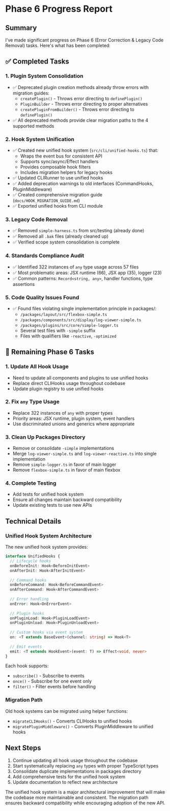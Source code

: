 # Phase 6 Progress Report

## Summary

I've made significant progress on Phase 6 (Error Correction & Legacy Code Removal) tasks. Here's what has been completed:

## ✅ Completed Tasks

### 1. Plugin System Consolidation
- ✅ Deprecated plugin creation methods already throw errors with migration guides:
  - `createPlugin()` - Throws error directing to `definePlugin()`
  - `PluginBuilder` - Throws error directing to proper alternatives
  - `createPluginFromBuilder()` - Throws error directing to `definePlugin()`
- ✅ All deprecated methods provide clear migration paths to the 4 supported methods

### 2. Hook System Unification
- ✅ Created new unified hook system (`src/cli/unified-hooks.ts`) that:
  - Wraps the event bus for consistent API
  - Supports sync/async/Effect handlers
  - Provides composable hook filters
  - Includes migration helpers for legacy hooks
- ✅ Updated CLIRunner to use unified hooks
- ✅ Added deprecation warnings to old interfaces (CommandHooks, PluginMiddleware)
- ✅ Created comprehensive migration guide (`docs/HOOK_MIGRATION_GUIDE.md`)
- ✅ Exported unified hooks from CLI module

### 3. Legacy Code Removal
- ✅ Removed `simple-harness.ts` from src/testing (already done)
- ✅ Removed all `.bak` files (already cleaned up)
- ✅ Verified scope system consolidation is complete

### 4. Standards Compliance Audit
- ✅ Identified 322 instances of `any` type usage across 57 files
- ✅ Most problematic areas: JSX runtime (66), JSX app (35), logger (23)
- ✅ Common patterns: `Record<string, any>`, handler functions, type assertions

### 5. Code Quality Issues Found
- ✅ Found files violating single implementation principle in packages/:
  - `/packages/layout/src/flexbox-simple.ts`
  - `/packages/components/src/display/log-viewer-simple.ts`
  - `/packages/plugins/src/core/simple-logger.ts`
  - Several test files with `-simple` suffix
  - Files with qualifiers like `-reactive`, `-optimized`

## 🔄 Remaining Phase 6 Tasks

### 1. Update All Hook Usage
- Need to update all components and plugins to use unified hooks
- Replace direct CLIHooks usage throughout codebase
- Update plugin registry to use unified hooks

### 2. Fix `any` Type Usage
- Replace 322 instances of `any` with proper types
- Priority areas: JSX runtime, plugin system, event handlers
- Use discriminated unions and generics where appropriate

### 3. Clean Up Packages Directory
- Remove or consolidate `-simple` implementations
- Merge `log-viewer-simple.ts` and `log-viewer-reactive.ts` into single implementation
- Remove `simple-logger.ts` in favor of main logger
- Remove `flexbox-simple.ts` in favor of main flexbox

### 4. Complete Testing
- Add tests for unified hook system
- Ensure all changes maintain backward compatibility
- Update existing tests to use new APIs

## Technical Details

### Unified Hook System Architecture

The new unified hook system provides:

```typescript
interface UnifiedHooks {
  // Lifecycle hooks
  onBeforeInit: Hook<BeforeInitEvent>
  onAfterInit: Hook<AfterInitEvent>
  
  // Command hooks  
  onBeforeCommand: Hook<BeforeCommandEvent>
  onAfterCommand: Hook<AfterCommandEvent>
  
  // Error handling
  onError: Hook<OnErrorEvent>
  
  // Plugin hooks
  onPluginLoad: Hook<PluginLoadEvent>
  onPluginUnload: Hook<PluginUnloadEvent>
  
  // Custom hooks via event system
  on: <T extends BaseEvent>(channel: string) => Hook<T>
  
  // Emit events
  emit: <T extends HookEvent>(event: T) => Effect<void, never>
}
```

Each hook supports:
- `subscribe()` - Subscribe to events
- `once()` - Subscribe for one event only
- `filter()` - Filter events before handling

### Migration Path

Old hook systems can be migrated using helper functions:
- `migrateCLIHooks()` - Converts CLIHooks to unified hooks
- `migratePluginMiddleware()` - Converts PluginMiddleware to unified hooks

## Next Steps

1. Continue updating all hook usage throughout the codebase
2. Start systematically replacing `any` types with proper TypeScript types
3. Consolidate duplicate implementations in packages directory
4. Add comprehensive tests for the unified hook system
5. Update documentation to reflect new architecture

The unified hook system is a major architectural improvement that will make the codebase more maintainable and consistent. The migration path ensures backward compatibility while encouraging adoption of the new API.